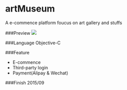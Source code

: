 # artMuseum
A e-commence platform foucus on art gallery and stuffs

###Preview
![](http://i.imgur.com/g9oeX3j.gif)

###Language
Objective-C

###Feature
* E-commence
* Third-party login
* Payment(Alipay & Wechat)

###Finish
2015/09
